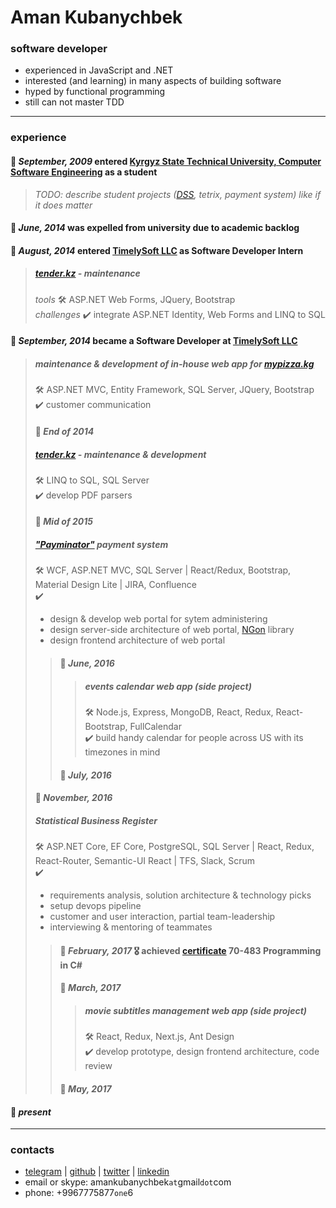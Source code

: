 # Aman Kubanychbek

### software developer  
* experienced in JavaScript and .NET
* interested (and learning) in many aspects of building software
* hyped by functional programming
* still can not master TDD
---
### experience

#### 🔘 _September, 2009_ entered [Kyrgyz State Technical University, Computer Software Engineering][university] as a student  
> _TODO: describe student projects ([DSS], tetrix, payment system) like if it does matter_  
#### 🔘 _June, 2014_ was expelled from university due to academic backlog  
#### 🔘 _August, 2014_ entered [TimelySoft LLC] as Software Developer Intern  
> ##### [tender.kz] - maintenance  
> _tools_ 🛠 ASP.NET Web Forms, JQuery, Bootstrap  
> _challenges_ ✔️ integrate ASP.NET Identity, Web Forms and LINQ to SQL  
#### 🔘 _September, 2014_ became a Software Developer at [TimelySoft LLC]  
> ##### maintenance & development of in-house web app for [mypizza.kg]  
> 🛠 ASP.NET MVC, Entity Framework, SQL Server, JQuery, Bootstrap  
> ✔️ customer communication  
> #### 🔘 _End of 2014_  
> ##### [tender.kz] - maintenance & development  
> 🛠 LINQ to SQL, SQL Server  
> ✔️ develop PDF parsers  
> #### 🔘 _Mid of 2015_  
> ##### ["Payminator"] payment system  
> 🛠 WCF, ASP.NET MVC, SQL Server | React/Redux, Bootstrap, Material Design Lite | JIRA, Confluence  
> ✔️
> - design & develop web portal for sytem administering
> - design server-side architecture of web portal, [NGon] library
> - design frontend architecture of web portal  
> > #### 🔘 _June, 2016_  
> > > ##### events calendar web app (side project)  
> > > 🛠 Node.js, Express, MongoDB, React, Redux, React-Bootstrap, FullCalendar  
> > > ✔️ build handy calendar for people across US with its timezones in mind  
> > #### 🔘 _July, 2016_  
> #### 🔘 _November, 2016_  
> ##### Statistical Business Register  
> 🛠 ASP.NET Core, EF Core, PostgreSQL, SQL Server | React, Redux, React-Router, Semantic-UI React | TFS, Slack, Scrum  
> ✔️
> - requirements analysis, solution architecture & technology picks
> - setup devops pipeline
> - customer and user interaction, partial team-leadership
> - interviewing & mentoring of teammates
> > 
> > #### 🔘 _February, 2017_ 🎖 achieved [certificate] 70-483 Programming in C#  
> > 
> > #### 🔘 _March, 2017_  
> > > ##### movie subtitles management web app (side project)  
> > > 🛠 React, Redux, Next.js, Ant Design  
> > > ✔️ develop prototype, design frontend architecture, code review  
> > #### 🔘 _May, 2017_  
> 
#### 🏁 _present_  
---
### contacts
* [telegram] | [github] | [twitter] | [linkedin]
* email or skype: amankubanychbek`at`gmail`dot`com
* phone: +9967775877`one`6

[university]: https://kstu.kg/kafedra-programmnoe-obespechenie-kompyuternyh-sistem/
[DSS]: https://github.com/amankkg/DSS
[TimelySoft LLC]: http://www.timelysoft.net/timelysoft
[tender.kz]: http://www.timelysoft.net/timelysoft/en/product/Information-Portal-wwwtenderkz
[mypizza.kg]: http://www.timelysoft.net/timelysoft/en/product/TSSalaryEFMCheckList--upravlenie-oprosami-1
["Payminator"]: http://www.timelysoft.net/timelysoft/ru/product/Payminator
[NGon]: https://github.com/amankkg/NGonAlt
[certificate]: http://www.mycertprofile.com/Profile/1138880762/90/1486
[telegram]: https://t.me/amankkg
[github]: https://github.com/amankkg
[twitter]: https://twitter.com/amankkg
[linkedin]: https://www.linkedin.com/in/amankubanychbek/
